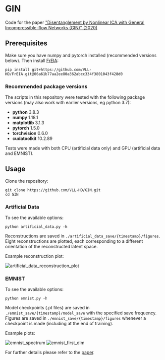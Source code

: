 # GIN
Code for the paper <a href=https://arxiv.org/abs/2001.04872>"Disentanglement by Nonlinear ICA with General Incompressible-flow Networks (GIN)" (2020)</a>

## Prerequisites 
Make sure you have numpy and pytorch installed (recommended versions below). Then install <a href=https://github.com/VLL-HD/FrEIA>FrEIA</a>:

```shell
pip install git+https://github.com/VLL-HD/FrEIA.git@06a61b77aa2ee80a362abcc334f3801043f428d0
```

### Recommended package versions
The scripts in this repository were tested with the following package versions (may also work with earlier versions, eg python 3.7):
- **python** 3.8.3
- **numpy** 1.18.1
- **matplotlib** 3.1.3
- **pytorch** 1.5.0
- **torchvision** 0.6.0
- **cudatoolkit** 10.2.89

Tests were made with both CPU (artificial data only) and GPU (artificial data and EMNIST).

## Usage
Clone the repository:
```shell
git clone https://github.com/VLL-HD/GIN.git
cd GIN
```

### Artificial Data
To see the available options:
```shell
python artificial_data.py -h
```

Reconstructions are saved in `./artificial_data_save/{timestamp}/figures`. Eight reconstructions are plotted, each corresponding to a different orientation of the reconstructed latent space.

Example reconstruction plot:

![artificial_data_reconstruction_plot](sample_plots/reconstruction_3.png)


### EMNIST
To see the available options:
```shell
python emnist.py -h
```

Model checkpoints (.pt files) are saved in `./emnist_save/{timestamp}/model_save` with the specified save frequency. Figures are saved in `./emnist_save/{timestamp}/figures` whenever a checkpoint is made (including at the end of training).

Example plots:

![emnist_spectrum](sample_plots/spectrum.png)
![emnist_first_dim](sample_plots/variable_001.png)

For further details please refer to the <a href=https://arxiv.org/abs/2001.04872>paper</a>.
